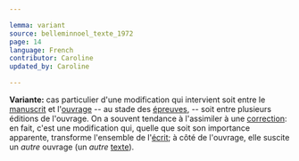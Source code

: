 ```yaml
---

lemma: variant
source: belleminnoel_texte_1972
page: 14
language: French
contributor: Caroline
updated_by: Caroline

---
```


**Variante:** cas particulier d'une modification qui intervient soit entre le [manuscrit](manuscript.html) et l'[ouvrage](work.html) -- au stade des [épreuves](proofs.html), -- soit entre plusieurs éditions de l'ouvrage. On a souvent tendance à l'assimiler à une [correction](correction.html): en fait, c'est une modification qui, quelle que soit son importance apparente, transforme l'ensemble de l'[écrit](writingAct.html); à côté de l'ouvrage, elle suscite un _autre_ ouvrage (un _autre_ [texte](text.html)).

